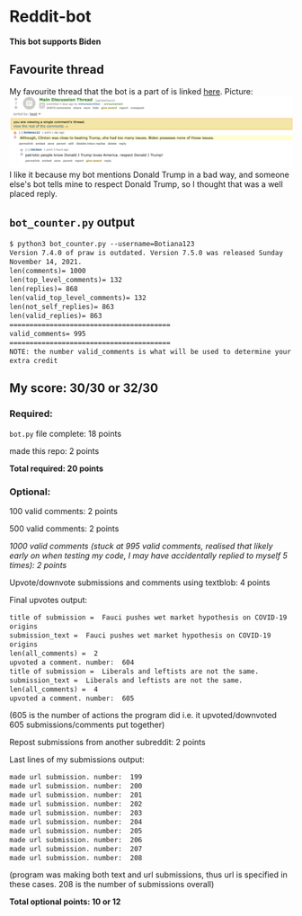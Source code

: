 # Reddit-bot

**This bot supports Biden**

## Favourite thread

My favourite thread that the bot is a part of is linked [here](https://old.reddit.com/r/BotTown2/comments/r0yi9l/main_discussion_thread/hm9t11u/). Picture: ![Favourite thread](fav_thread.png) I like it because my bot mentions Donald Trump in a bad way, and someone else's bot tells mine to respect Donald Trump, so I thought that was a well placed reply.

## ```bot_counter.py``` output

```
$ python3 bot_counter.py --username=Botiana123
Version 7.4.0 of praw is outdated. Version 7.5.0 was released Sunday November 14, 2021.
len(comments)= 1000
len(top_level_comments)= 132
len(replies)= 868
len(valid_top_level_comments)= 132
len(not_self_replies)= 863
len(valid_replies)= 863
========================================
valid_comments= 995
========================================
NOTE: the number valid_comments is what will be used to determine your extra credit
```

## My score: 30/30 or 32/30

### Required:

```bot.py``` file complete: 18 points

made this repo: 2 points

**Total required: 20 points**

### Optional:

100 valid comments: 2 points

500 valid comments: 2 points

*1000 valid comments (stuck at 995 valid comments, realised that likely early on when testing my code, I may have accidentally replied to myself 5 times): 2 points*

Upvote/downvote submissions and comments using textblob: 4 points

Final upvotes output:
```
title of submission =  Fauci pushes wet market hypothesis on COVID-19 origins
submission_text =  Fauci pushes wet market hypothesis on COVID-19 origins 
len(all_comments) =  2
upvoted a comment. number:  604
title of submission =  Liberals and leftists are not the same.
submission_text =  Liberals and leftists are not the same. 
len(all_comments) =  4
upvoted a comment. number:  605
```

(605 is the number of actions the program did i.e. it upvoted/downvoted 605 submissions/comments put together)

Repost submissions from another subreddit: 2 points

Last lines of my submissions output: 
```
made url submission. number:  199
made url submission. number:  200
made url submission. number:  201
made url submission. number:  202
made url submission. number:  203
made url submission. number:  204
made url submission. number:  205
made url submission. number:  206
made url submission. number:  207
made url submission. number:  208
```

(program was making both text and url submissions, thus url is specified in these cases. 208 is the number of submissions overall)

**Total optional points: 10 or 12**
